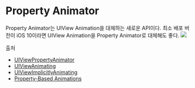 # Property Animator

Property Animator는 UIView Animation을 대체하는 새로운 API이다. 최소 배포 버전이 iOS 10이라면 UIView Animation을 Property Animator로 대체해도 좋다.
[![](https://mermaid.ink/img/eyJjb2RlIjoiZ3JhcGggVERcbkFbSW5hY3RpdmVdIC0tPnxGaW5pc2h8IEJbQWN0aXZlXVxuQiAtLT58U3RvcHwgQ1tTdG9wcGVkXVxuQyAtLT58RmluaXNofCBBXG5CIC0tPnxTdGFydC9QYXVzZXwgQVxuIiwibWVybWFpZCI6eyJ0aGVtZSI6ImRlZmF1bHQifSwidXBkYXRlRWRpdG9yIjpmYWxzZX0)](https://mermaid-js.github.io/mermaid-live-editor/#/edit/eyJjb2RlIjoiZ3JhcGggVERcbkFbSW5hY3RpdmVdIC0tPnxGaW5pc2h8IEJbQWN0aXZlXVxuQiAtLT58U3RvcHwgQ1tTdG9wcGVkXVxuQyAtLT58RmluaXNofCBBXG5CIC0tPnxTdGFydC9QYXVzZXwgQVxuIiwibWVybWFpZCI6eyJ0aGVtZSI6ImRlZmF1bHQifSwidXBkYXRlRWRpdG9yIjpmYWxzZX0)



출처
- [UIViewPropertyAnimator](https://developer.apple.com/documentation/uikit/uiviewpropertyanimator)
- [UIViewAnimating](https://developer.apple.com/documentation/uikit/uiviewanimating)
- [UIViewImplicitlyAnimating](https://developer.apple.com/documentation/uikit/uiviewimplicitlyanimating)
- [Property-Based Animations](https://developer.apple.com/documentation/uikit/animation_and_haptics/property-based_animations?changes=_2)
